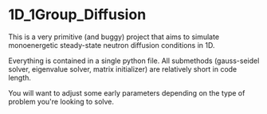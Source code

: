 # 1D_1Group_Diffusion
This is a very primitive (and buggy) project that aims to simulate monoenergetic steady-state neutron diffusion conditions in 1D.

Everything is contained in a single python file. All submethods (gauss-seidel solver, eigenvalue solver, matrix initializer) are relatively short in code length.

You will want to adjust some early parameters depending on the type of problem you're looking to solve.
